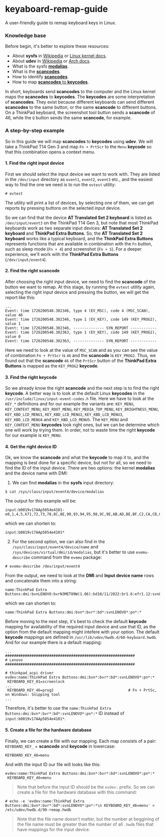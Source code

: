 # keyaboard-remap-guide
A user-friendly guide to remap keyboard keys in Linux.

### Knowledge base

Before begin, it's better to explore these resources:
- About **sysfs** in [Wikipedia](https://en.wikipedia.org/wiki/Sysfs) or [Linux kernel docs](https://www.kernel.org/doc/html/v6.11-rc4/filesystems/sysfs.html).
- About **udev** in [Wikipedia](https://en.wikipedia.org/wiki/Udev) or [Arch docs](https://wiki.archlinux.org/title/Udev).
- What is the sysfs [**modalias**](https://wiki.archlinux.org/title/Modalias).
- What is the [**scancodes**](https://en.wikipedia.org/wiki/Scancode).
- How to identify [**scancodes**](https://wiki.archlinux.org/title/Keyboard_input).
- How to map [**scancodes** to **keycodes**](https://wiki.archlinux.org/title/Map_scancodes_to_keycodes).

In short, keyboards send **scancodes** to the computer and the Linux kernel maps the **scancodes** to **keycodes**. The **keycodes** are some interpretation of **scancodes**. They exist because different keyboards can send different **scancodes** to the same button, or the same **scancode** to different buttons. On a ThinkPad keyboard, the screenshot tool button sends a **scancode** of 46, while the `Q` button sends the same **scancode**, for example.

### A step-by-step example

So in this guide we will map **scancodes** to **keycodes** using **udev**. We will take a ThinkPad T14 Gen 3 and map `Fn + PrtScr` to the `Menu` **keycode** so that this combination opens a context menu.

#### 1. Find the right input device

First we should select the input device we want to work with. They are listed in the `/dev/input` directory as `event1`, `event2`, `event3` etc., and the easiest way to find the one we need is to run the `evtest` utility:
```
# evtest
```
The utility will print a list of devices, by selecting one of them, we can get reports by pressing buttons on the selected input device.

So we can find that the device **AT Translated Set 2 keyboard** is listed as `/dev/input/event3` on the ThinkPad T14 Gen 3, but note that most ThinkPad keyboards work as two separate input devices: **AT Translated Set 2 keyboard** and **ThinkPad Extra Buttons**. So, the **AT Translated Set 2 keyboard** works like a typical keyboard, and the **ThinkPad Extra Buttons** represents functions that are available in combination with the `Fn` button, such as sleep mode (`Fn + 4`) and screenshot (`Fn + S`). For a deeper experience, we'll work with the **ThinkPad Extra Buttons** (`/dev/input/event4`).

#### 2. Find the right scancode

After choosing the right input device, we need to find the **scancode** of the button we want to remap. At this stage, by running the `evtest` utility again, selecting the right input device and pressing the button, we will get the report like this:
```
...
Event: time 1726200548.302346, type 4 (EV_MSC), code 4 (MSC_SCAN), value 46
Event: time 1726200548.302346, type 1 (EV_KEY), code 149 (KEY_PROG2), value 1
Event: time 1726200548.302346, -------------- SYN_REPORT ------------
Event: time 1726200548.302363, type 1 (EV_KEY), code 149 (KEY_PROG2), value 0
Event: time 1726200548.302363, -------------- SYN_REPORT ------------
```
Here we need to look at the value of `MSC_SCAN` and as you can see the value of combination `Fn + PrtScr` is `46` and the **scancode** is `KEY_PROG2`. Thus, we found out that the **scancode** `46` of the `PrtScr` button of the **ThinkPad Extra Buttons** is mapped as the `KEY_PROG2` **keycode**.

#### 3. Find the right keycode

So we already know the right **scancode** and the next step is to find the right **keycode**. A better way is to look at the default Linux **keycodes** in the `/usr/include/linux/input-event-codes.h` file. Here we have to look at the `KEY_*` definitions and for our example the variants are: `KEY_MENU`, `KEY_CONTEXT_MENU`, `KEY_ROOT_MENU`, `KEY_MEDIA_TOP_MENU`, `KEY_BRIGHTNESS_MENU`, `KEY_KBD_LCD_MENU1`, `KEY_KBD_LCD_MENU2`, `KEY_KBD_LCD_MENU3`, `KEY_KBD_LCD_MENU4` and `KEY_KBD_LCD_MENU5`. The `KEY_MENU` and `KEY_CONTEXT_MENU` **keycodes** look right ones, but we can be determine which one will work by trying them. In order, not to waste time the right **keycode** for our example is `KEY_MENU`.

#### 4. Get the right device ID

Ok, we know the **scancode** and what the **keycode** to map it to, and the mapping is best done for a specific device, but not for all, so we need to find the ID of the input device. There are two options: the kernel **modalias** and the device name with DMI:
1. We can find **modalias** in the **sysfs** input directory:
```
$ cat /sys/class/input/event4/device/modalias
```
The output for this example will be:
```
input:b0019v17AAp5054e4101-e0,1,4,5,k71,72,73,78,8C,8E,90,93,94,95,98,9C,9E,AB,AD,BE,BF,C2,CA,CB,CD,D4,D8,D9,DA,DF,E0,E1,E3,E4,EC,ED,EE,F0,168,174,176,1D2,1DB,1DC,246,250,27A,ram4,lsfw3,
```
which we can shorten to:
```
input:b0019v17AAp5054e4101*
```
2. For the second option, we can also find in the `/sys/class/input/event4/device/name` and `/sys/devices/virtual/dmi/id/modalias`, but it's better to use `evemu-describe` command from the `evemu` package:
```
# evemu-describe /dev/input/event4
```
From the output, we need to look at the **DMI** and **Input device name** rows and concatenate them into a string:
```
name:ThinkPad Extra Buttons:dmi:bvnLENOVO:bvrN3MET09W(1.06):bd10/11/2022:br1.6:efr1.12:svnLENOVO:pn21AH00B9RA:pvrThinkPadT14Gen3:rvnLENOVO:rn21AH00B9RA:rvrNotDefined:cvnLENOVO:ct10:cvrNone:skuLENOVO_MT_21AH_BU_Think_FM_ThinkPadT14Gen3:
```
which we can shorten to:
```
name:ThinkPad Extra Buttons:dmi:bvn*:bvr*:bd*:svnLENOVO*:pn*:*
```
Before moving to the next step, it's best to check the default **keycode** mapping for availability of the required input device and use that ID, as the option from the default mapping might intefere with your option. The default **keycode** mappings are defined in `/usr/lib/udev/hwdb.d/60-keyboard.hwdb`. And for our example there is a default mapping:
```
...
###########################################################
# Lenovo
###########################################################

# thinkpad_acpi driver
evdev:name:ThinkPad Extra Buttons:dmi:bvn*:bvr*:bd*:svnLENOVO*:pn*:*
 KEYBOARD_KEY_01=screenlock
...
 KEYBOARD_KEY_46=prog2                                  # Fn + PrtSc, on Windows: Snipping tool
...
```
Therefore, it's better to use the `name:ThinkPad Extra Buttons:dmi:bvn*:bvr*:bd*:svnLENOVO*:pn*:*` ID instead of `input:b0019v17AAp5054e4101*`.

#### 5. Create a file for the hardware database

Finally, we can create a file with our mapping. Each map consists of a pair: `KEYBOARD_KEY_` + **scancode** and **keycode** in lowercase:
```
KEYBOARD_KEY_46=menu
```
And with the input ID our file will looks like this:
```
evdev:name:ThinkPad Extra Buttons:dmi:bvn*:bvr*:bd*:svnLENOVO*:pn*:*
 KEYBOARD_KEY_46=menu
```
> Note that before the input ID should be the `evdev:` prefix.
So we can create a file for the hardware database with this command:
```
# echo -e 'evdev:name:ThinkPad Extra Buttons:dmi:bvn*:bvr*:bd*:svnLENOVO*:pn*:*\n KEYBOARD_KEY_46=menu' > /etc/udev/hwdb.d/90-remap.hwdb
```
> Note that the file name doesn't matter, but the number at beggining of the file name must be greater than the number of all `.hwdb` files that have mappings for the input device.
